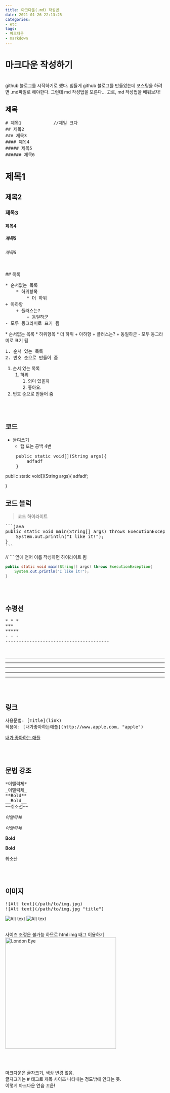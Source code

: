 ```yaml
---
title: 마크다운(.md) 작성법
date: 2021-01-26 22:13:25
categories:
- etc
tags:
- 마크다운
- markdown
---
```


# 마크다운 작성하기    

<br>
github 블로그를 시작하기로 했다.    
힘들게 github 블로그를 만들었는데 포스팅을 하려면 .md파일로 해야한다.    
그런데 md 작성법을 모른다...    
고로, md 작성법을 배워보자!      

<br>

## 제목 
<pre>
# 제목1            //제일 크다
## 제목2
### 제목3
#### 제목4
##### 제목5
###### 제목6
</pre> 
# 제목1           
## 제목2
### 제목3
#### 제목4
##### 제목5
###### 제목6

<br>
## 목록
<pre>
* 순서없는 목록
    * 하위항목
        * 더 하위
+ 아하항 
    + 플러스는?
        + 동일하군
- 모두 동그라미로 표기 됨
</pre>
* 순서없는 목록
    * 하위항목
        * 더 하위
+ 아하항 
    + 플러스는?
        + 동일하군
- 모두 동그라미로 표기 됨

<br>
<pre>
1. 순서 있는 목록
2. 번호 순으로 만들어 줌
</pre>

1. 순서 있는 목록
    1. 하위
        1. 의미 있을까
        2. 좋아요.
2. 번호 순으로 만들어 줌


<br><br>

## 코드

* 들여쓰기
    * 탭 또는 공백 4번

<pre>
    public static void[](String args){
        adfadf
    }
</pre>

public static void[](String args){
    adfadf;

}

## 코드 블럭
> 코드 하이라이트
<pre>```java         
public static void main(String[] args) throws ExecutionException{
    System.out.println("I like it!");
}
```
</pre>
// ``` 옆에 언어 이름 작성하면 하이라이트 됨

```java
public static void main(String[] args) throws ExecutionException{
    System.out.println("I like it!");
}
```





<br><br>
## 수평선
<pre>
* * *
***
*****
- - -
---------------------------------------
</pre>

<br>

* * *
***
*****
- - -
---------------------------------------

<br><br>

## 링크
<pre>
사용문법: [Title](link)
적용예: [내가좋아하는애플](http://www.apple.com, "apple")
</pre>

[내가 좋아하는 애플](http://www.apple.com "apple")

<br><br>

## 문법 강조
<pre>
*이탤릭체*
_이탤릭체_
**Bold**
__Bold__
~~취소선~~
</pre>

*이탤릭체*

_이탤릭체_

**Bold**

__Bold__

~~취소선~~ 

<br><br>

## 이미지

<pre>
![Alt text](/path/to/img.jpg)
![Alt text](/path/to/img.jpg "title")
</pre>

![Alt text](/post_images/sample/sample.jpg)
![Alt text](/post_images/sample/sample.jpg "London Eye")

<br>
사이즈 조정은 불가능 하므로 html img 태그 이용하기   


<img src="/post_images/sample/sample.jpg" width="350px" title="이미지 width 지정" alt="London Eye">


<br><br><br>
마크다운은 글자크기, 색상 변경 없음.    
글자크기는 # 태그로 제목 사이즈 나타내는 정도밖에 안되는 듯.    
이렇게 마크다운 연습 끄읕!
